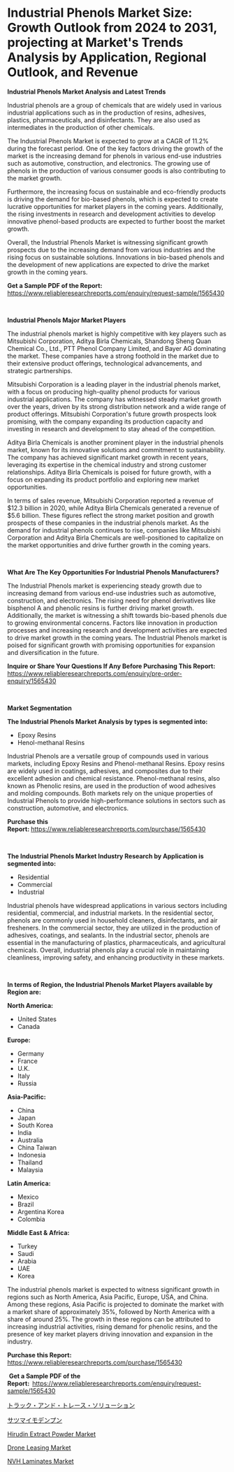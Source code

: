 <p><h1>Industrial Phenols Market Size: Growth Outlook from 2024 to 2031, projecting at Market's Trends Analysis by Application, Regional Outlook, and Revenue</h1></p><p><strong>Industrial Phenols Market Analysis and Latest Trends</strong></p>
<p><p>Industrial phenols are a group of chemicals that are widely used in various industrial applications such as in the production of resins, adhesives, plastics, pharmaceuticals, and disinfectants. They are also used as intermediates in the production of other chemicals.</p><p>The Industrial Phenols Market is expected to grow at a CAGR of 11.2% during the forecast period. One of the key factors driving the growth of the market is the increasing demand for phenols in various end-use industries such as automotive, construction, and electronics. The growing use of phenols in the production of various consumer goods is also contributing to the market growth.</p><p>Furthermore, the increasing focus on sustainable and eco-friendly products is driving the demand for bio-based phenols, which is expected to create lucrative opportunities for market players in the coming years. Additionally, the rising investments in research and development activities to develop innovative phenol-based products are expected to further boost the market growth.</p><p>Overall, the Industrial Phenols Market is witnessing significant growth prospects due to the increasing demand from various industries and the rising focus on sustainable solutions. Innovations in bio-based phenols and the development of new applications are expected to drive the market growth in the coming years.</p></p>
<p><strong>Get a Sample PDF of the Report:&nbsp;</strong> <a href="https://www.reliableresearchreports.com/enquiry/request-sample/1565430">https://www.reliableresearchreports.com/enquiry/request-sample/1565430</a></p>
<p>&nbsp;</p>
<p><strong>Industrial Phenols Major Market Players</strong></p>
<p><p>The industrial phenols market is highly competitive with key players such as Mitsubishi Corporation, Aditya Birla Chemicals, Shandong Sheng Quan Chemical Co., Ltd., PTT Phenol Company Limited, and Bayer AG dominating the market. These companies have a strong foothold in the market due to their extensive product offerings, technological advancements, and strategic partnerships.</p><p>Mitsubishi Corporation is a leading player in the industrial phenols market, with a focus on producing high-quality phenol products for various industrial applications. The company has witnessed steady market growth over the years, driven by its strong distribution network and a wide range of product offerings. Mitsubishi Corporation's future growth prospects look promising, with the company expanding its production capacity and investing in research and development to stay ahead of the competition.</p><p>Aditya Birla Chemicals is another prominent player in the industrial phenols market, known for its innovative solutions and commitment to sustainability. The company has achieved significant market growth in recent years, leveraging its expertise in the chemical industry and strong customer relationships. Aditya Birla Chemicals is poised for future growth, with a focus on expanding its product portfolio and exploring new market opportunities.</p><p>In terms of sales revenue, Mitsubishi Corporation reported a revenue of $12.3 billion in 2020, while Aditya Birla Chemicals generated a revenue of $5.6 billion. These figures reflect the strong market position and growth prospects of these companies in the industrial phenols market. As the demand for industrial phenols continues to rise, companies like Mitsubishi Corporation and Aditya Birla Chemicals are well-positioned to capitalize on the market opportunities and drive further growth in the coming years.</p></p>
<p>&nbsp;</p>
<p><strong>What Are The Key Opportunities For Industrial Phenols Manufacturers?</strong></p>
<p><p>The Industrial Phenols market is experiencing steady growth due to increasing demand from various end-use industries such as automotive, construction, and electronics. The rising need for phenol derivatives like bisphenol A and phenolic resins is further driving market growth. Additionally, the market is witnessing a shift towards bio-based phenols due to growing environmental concerns. Factors like innovation in production processes and increasing research and development activities are expected to drive market growth in the coming years. The Industrial Phenols market is poised for significant growth with promising opportunities for expansion and diversification in the future.</p></p>
<p><strong>Inquire or Share Your Questions If Any Before Purchasing This Report:</strong> <a href="https://www.reliableresearchreports.com/enquiry/pre-order-enquiry/1565430">https://www.reliableresearchreports.com/enquiry/pre-order-enquiry/1565430</a></p>
<p>&nbsp;</p>
<p><strong>Market Segmentation</strong></p>
<p><strong>The Industrial Phenols Market Analysis by types is segmented into:</strong></p>
<p><ul><li>Epoxy Resins</li><li>Henol-methanal Resins</li></ul></p>
<p><p>Industrial Phenols are a versatile group of compounds used in various markets, including Epoxy Resins and Phenol-methanal Resins. Epoxy resins are widely used in coatings, adhesives, and composites due to their excellent adhesion and chemical resistance. Phenol-methanal resins, also known as Phenolic resins, are used in the production of wood adhesives and molding compounds. Both markets rely on the unique properties of Industrial Phenols to provide high-performance solutions in sectors such as construction, automotive, and electronics.</p></p>
<p><strong>Purchase this Report:&nbsp;</strong><a href="https://www.reliableresearchreports.com/purchase/1565430">https://www.reliableresearchreports.com/purchase/1565430</a></p>
<p>&nbsp;</p>
<p><strong>The Industrial Phenols Market Industry Research by Application is segmented into:</strong></p>
<p><ul><li>Residential</li><li>Commercial</li><li>Industrial</li></ul></p>
<p><p>Industrial phenols have widespread applications in various sectors including residential, commercial, and industrial markets. In the residential sector, phenols are commonly used in household cleaners, disinfectants, and air fresheners. In the commercial sector, they are utilized in the production of adhesives, coatings, and sealants. In the industrial sector, phenols are essential in the manufacturing of plastics, pharmaceuticals, and agricultural chemicals. Overall, industrial phenols play a crucial role in maintaining cleanliness, improving safety, and enhancing productivity in these markets.</p></p>
<p>&nbsp;</p>
<p><strong>In terms of Region, the Industrial Phenols Market Players available by Region are:</strong></p>
<p>
    <p> <strong> North America: </strong>
        <ul>
            <li>United States</li>
            <li>Canada</li>
        </ul>
        </p> 
    <p> <strong> Europe: </strong>
        <ul>
            <li>Germany</li>
            <li>France</li>
            <li>U.K.</li>
            <li>Italy</li>
            <li>Russia</li>
        </ul>
        </p> 
    <p> <strong> Asia-Pacific: </strong>
        <ul>
            <li>China</li>
            <li>Japan</li>
            <li>South Korea</li>
            <li>India</li>
            <li>Australia</li>
            <li>China Taiwan</li>
            <li>Indonesia</li>
            <li>Thailand</li>
            <li>Malaysia</li>
        </ul>
        </p> 
    <p> <strong> Latin America: </strong>
        <ul>
            <li>Mexico</li>
            <li>Brazil</li>
            <li>Argentina Korea</li>
            <li>Colombia</li>
        </ul>
        </p> 
    <p> <strong> Middle East & Africa: </strong>
        <ul>
            <li>Turkey</li>
            <li>Saudi</li>
            <li>Arabia</li>
            <li>UAE</li>
            <li>Korea</li>
        </ul>
    </p>
    </p>
<p><p>The industrial phenols market is expected to witness significant growth in regions such as North America, Asia Pacific, Europe, USA, and China. Among these regions, Asia Pacific is projected to dominate the market with a market share of approximately 35%, followed by North America with a share of around 25%. The growth in these regions can be attributed to increasing industrial activities, rising demand for phenolic resins, and the presence of key market players driving innovation and expansion in the industry.</p></p>
<p><strong>Purchase this Report: </strong><a href="https://www.reliableresearchreports.com/purchase/1565430">https://www.reliableresearchreports.com/purchase/1565430</a></p>
<p>&nbsp;<strong>Get a Sample PDF of the Report:&nbsp;&nbsp;</strong><a href="https://www.reliableresearchreports.com/enquiry/request-sample/1565430">https://www.reliableresearchreports.com/enquiry/request-sample/1565430</a></p>
<p><strong></strong></p>
<p><p><a href="https://github.com/ddwcuskozol07187/Market-Research-Report-List-1/blob/main/7280739139.md">トラック・アンド・トレース・ソリューション</a></p><p><a href="https://github.com/xtkhtofdt934839/Market-Research-Report-List-1/blob/main/9452471138.md">サツマイモデンプン</a></p><p><a href="https://issuu.com/reportprime-2/docs/hirudin-extract-powder-market-size-2030.pptx">Hirudin Extract Powder Market</a></p><p><a href="https://issuu.com/reportprime-2/docs/drone-leasing-market-size-2030.pptx">Drone Leasing Market</a></p><p><a href="https://github.com/josesg55/Market-Research-Report-List-1/blob/main/nvh-laminates-market.md">NVH Laminates Market</a></p></p>